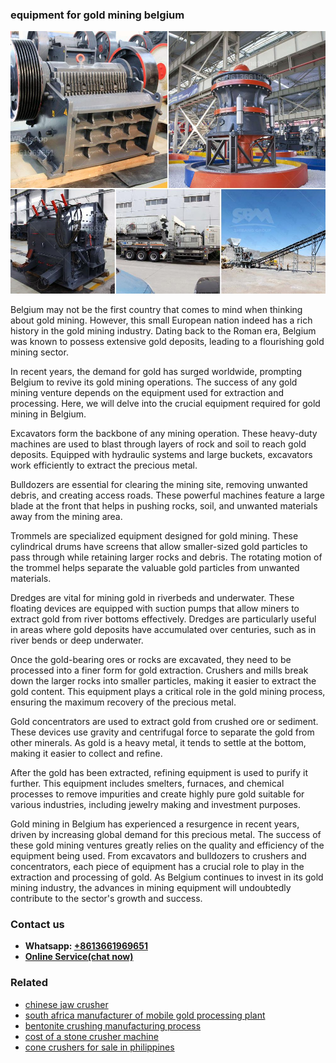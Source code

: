 <h3>equipment for gold mining belgium</h3><img src='1702260282.jpg' alt=''><p>Belgium may not be the first country that comes to mind when thinking about gold mining. However, this small European nation indeed has a rich history in the gold mining industry. Dating back to the Roman era, Belgium was known to possess extensive gold deposits, leading to a flourishing gold mining sector.</p><p>In recent years, the demand for gold has surged worldwide, prompting Belgium to revive its gold mining operations. The success of any gold mining venture depends on the equipment used for extraction and processing. Here, we will delve into the crucial equipment required for gold mining in Belgium.</p><p>Excavators form the backbone of any mining operation. These heavy-duty machines are used to blast through layers of rock and soil to reach gold deposits. Equipped with hydraulic systems and large buckets, excavators work efficiently to extract the precious metal.</p><p>Bulldozers are essential for clearing the mining site, removing unwanted debris, and creating access roads. These powerful machines feature a large blade at the front that helps in pushing rocks, soil, and unwanted materials away from the mining area.</p><p>Trommels are specialized equipment designed for gold mining. These cylindrical drums have screens that allow smaller-sized gold particles to pass through while retaining larger rocks and debris. The rotating motion of the trommel helps separate the valuable gold particles from unwanted materials.</p><p>Dredges are vital for mining gold in riverbeds and underwater. These floating devices are equipped with suction pumps that allow miners to extract gold from river bottoms effectively. Dredges are particularly useful in areas where gold deposits have accumulated over centuries, such as in river bends or deep underwater.</p><p>Once the gold-bearing ores or rocks are excavated, they need to be processed into a finer form for gold extraction. Crushers and mills break down the larger rocks into smaller particles, making it easier to extract the gold content. This equipment plays a critical role in the gold mining process, ensuring the maximum recovery of the precious metal.</p><p>Gold concentrators are used to extract gold from crushed ore or sediment. These devices use gravity and centrifugal force to separate the gold from other minerals. As gold is a heavy metal, it tends to settle at the bottom, making it easier to collect and refine.</p><p>After the gold has been extracted, refining equipment is used to purify it further. This equipment includes smelters, furnaces, and chemical processes to remove impurities and create highly pure gold suitable for various industries, including jewelry making and investment purposes.</p><p>Gold mining in Belgium has experienced a resurgence in recent years, driven by increasing global demand for this precious metal. The success of these gold mining ventures greatly relies on the quality and efficiency of the equipment being used. From excavators and bulldozers to crushers and concentrators, each piece of equipment has a crucial role to play in the extraction and processing of gold. As Belgium continues to invest in its gold mining industry, the advances in mining equipment will undoubtedly contribute to the sector's growth and success.</p><h3>Contact us</h3><ul><li><strong>Whatsapp:&nbsp;<a href="https://wa.me/8613661969651">+8613661969651</a></strong></li><li><a href="https://swt.shibang-china.com/?git&amp;zhl&amp;equipment for gold mining belgium"><strong>Online Service(chat now)</strong></a></li></ul><h3>Related</h3><ul><li><a href='chinese jaw crusher.md'>chinese jaw crusher</a></li><li><a href='south africa manufacturer of mobile gold processing plant.md'>south africa manufacturer of mobile gold processing plant</a></li><li><a href='bentonite crushing manufacturing process.md'>bentonite crushing manufacturing process</a></li><li><a href='cost of a stone crusher machine.md'>cost of a stone crusher machine</a></li><li><a href='cone crushers for sale in philippines.md'>cone crushers for sale in philippines</a></li></ul>